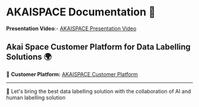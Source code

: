 # AKAISPACE Documentation 🚀

**Presentation Video**:- [AKAISPACE Presentation Video](https://youtu.be/kc5bFRVaA5U?si=LzmpcztO40DPAfzd)

## Akai Space Customer Platform for Data Labelling Solutions 🌍

🔗 **Customer Platform:** [AKAISPACE Customer Platform](https://www.akaispace.xyz/)

---

🚀 Let's bring the best data labelling solution with the collaboration of AI and human labelling solution
